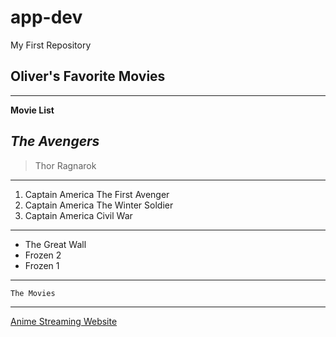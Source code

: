 # app-dev
My First Repository

## Oliver's Favorite Movies
---
**Movie List**

*The Avengers*
---
> Thor Ragnarok
---
1. Captain America The First Avenger
2. Captain America The Winter Soldier
3. Captain America Civil War
---
- The Great Wall
- Frozen 2
- Frozen 1
---

`The Movies`

---

[Anime Streaming Website](https://9animetv.to/)
